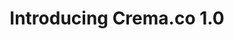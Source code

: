 ---
layout: blog
publisher: Crema.co Blog
originalurl: https://blog.crema.co/introducing-crema-co-1-0-97152e62ba66?source=latest
title: "Introducing Crema.co 1.0"
snippet: "Today is special. After months of preparation — from running a successful Kickstarter campaign in the spring, to breaking ground on our subscription marketplace platform this summer, to shipping over 1,000 bags of coffee during our private beta this autumn — today, Crema.co is opening its doors to coffee drinkers across the USA."
---